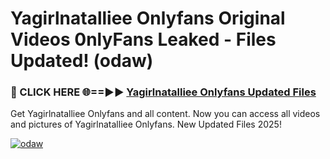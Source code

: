 # Yagirlnatalliee Onlyfans Original Videos 0nlyFans Leaked - Files Updated! (odaw)

<h3>🔴 CLICK HERE 🌐==►► <a href="https://tinyurl.com/ehrbuxhb" rel="nofollow">Yagirlnatalliee Onlyfans Updated Files</a></h3>

Get Yagirlnatalliee Onlyfans and all content. Now you can access all videos and pictures of Yagirlnatalliee Onlyfans. New Updated Files 2025!

[![odaw](https://i.imgur.com/lVYEuWS.gif)](https://tinyurl.com/ehrbuxhb)
